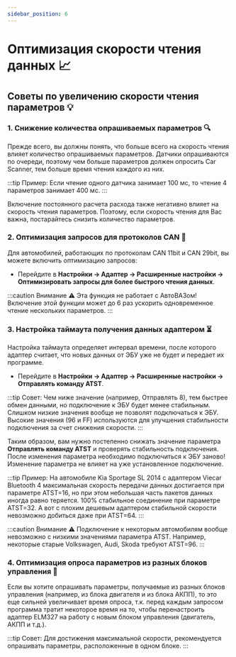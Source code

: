 ```yaml
---
sidebar_position: 6
---
```


# Оптимизация скорости чтения данных 📈

## Советы по увеличению скорости чтения параметров 💡

### 1. Снижение количества опрашиваемых параметров 🔍

Прежде всего, вы должны понять, что больше всего на скорость чтения влияет количество опрашиваемых параметров. Датчики опрашиваются по очереди, поэтому чем больше параметров должен опросить Car Scanner, тем больше время чтения каждого из них.

:::tip Пример:
Если чтение одного датчика занимает 100 мс, то чтение 4 параметров занимает 400 мс.
:::

Включение постоянного расчета расхода также негативно влияет на скорость чтения параметров. Поэтому, если скорость чтения для Вас важна, постарайтесь снизить количество параметров.

### 2. Оптимизация запросов для протоколов CAN 🔧

Для автомобилей, работающих по протоколам CAN 11bit и CAN 29bit, вы можете включить оптимизацию запросов:

- Перейдите в **Настройки -> Адаптер -> Расширенные настройки -> Оптимизировать запросы для более быстрого чтения данных**.

:::caution Внимание ⚠️
Эта функция не работает с АвтоВАЗом! Включение этой функции может до 6 раз ускорить одновременное чтение нескольких параметров.
:::

### 3. Настройка таймаута получения данных адаптером ⏳

Настройка таймаута определяет интервал времени, после которого адаптер считает, что новых данных от ЭБУ уже не будет и передает их программе.

- Перейдите в **Настройки -> Адаптер -> Расширенные настройки -> Отправлять команду ATST**.

:::tip Совет:
Чем ниже значение (например, Отправлять 8), тем быстрее обмен данными, но подключение к ЭБУ будет менее стабильным. Слишком низкие значения вообще не позволят подключаться к ЭБУ. Высокие значения (96 и FF) используются для улучшения стабильности подключения за счет снижения скорости.
:::

Таким образом, вам нужно постепенно снижать значение параметра **Отправлять команду ATST** и проверять стабильность подключения. После изменения параметра необходимо подключиться к ЭБУ заново! Изменение параметра не влияет на уже установленное подключение.

:::tip Пример:
На автомобиле Kia Sportage SL 2014 с адаптером Viecar Bluetooth 4 максимальная скорость передачи данных достигается при параметре ATST=16, но при этом небольшая часть пакетов данных иногда равно теряется. 100% стабильное соединение при параметре ATST=32. А вот с плохим дешевым адаптером стабильной скорости невозможно добиться даже при ATST=64.
:::

:::caution Внимание ⚠️
Подключение к некоторым автомобилям вообще невозможно с низкими значениями параметра ATST. Например, некоторые старые Volkswagen, Audi, Skoda требуют ATST=96.
:::

### 4. Оптимизация опроса параметров из разных блоков управления 🔄

Если вы хотите опрашивать параметры, получаемые из разных блоков управления (например, из блока двигателя и из блока АКПП), то это еще сильней увеличивает время опроса, т.к. перед каждым запросом программа тратит некоторое время на то, чтобы перенастроить адаптер ELM327 на работу с новым блоком управления (двигатель, АКПП и т.д.).

:::tip Совет:
Для достижения максимальной скорости, рекомендуется опрашивать параметры, расположенные в одном блоке.
:::
